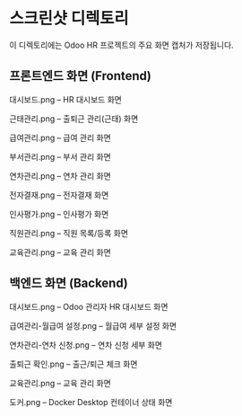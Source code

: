 # 스크린샷 디렉토리

이 디렉토리에는 Odoo HR 프로젝트의 주요 화면 캡처가 저장됩니다.

## 프론트엔드 화면 (Frontend)
대시보드.png – HR 대시보드 화면

근태관리.png – 출퇴근 관리(근태) 화면

급여관리.png – 급여 관리 화면

부서관리.png – 부서 관리 화면

연차관리.png – 연차 관리 화면

전자결재.png – 전자결재 화면

인사평가.png – 인사평가 화면

직원관리.png – 직원 목록/등록 화면

교육관리.png – 교육 관리 화면


## 백엔드 화면 (Backend)
대시보드.png – Odoo 관리자 HR 대시보드 화면

급여관리-월급여 설정.png – 월급여 세부 설정 화면

연차관리-연차 신청.png – 연차 신청 세부 화면

출퇴근 확인.png – 출근/퇴근 체크 화면

교육관리.png – 교육 관리 화면

도커.png – Docker Desktop 컨테이너 상태 화면


